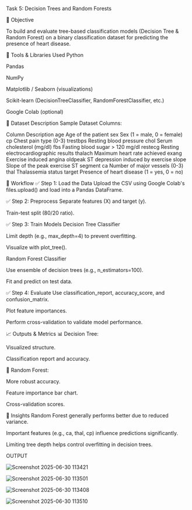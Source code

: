 Task 5: Decision Trees and Random Forests

🎯 Objective

To build and evaluate tree-based classification models (Decision Tree & Random Forest) on a binary classification dataset for predicting the presence of heart disease.

🧰 Tools & Libraries Used
Python

Pandas

NumPy

Matplotlib / Seaborn (visualizations)

Scikit-learn (DecisionTreeClassifier, RandomForestClassifier, etc.)

Google Colab (optional)

🧪 Dataset Description
Sample Dataset Columns:

Column	Description
age	Age of the patient
sex	Sex (1 = male, 0 = female)
cp	Chest pain type (0-3)
trestbps	Resting blood pressure
chol	Serum cholesterol (mg/dl)
fbs	Fasting blood sugar > 120 mg/dl
restecg	Resting electrocardiographic results
thalach	Maximum heart rate achieved
exang	Exercise induced angina
oldpeak	ST depression induced by exercise
slope	Slope of the peak exercise ST segment
ca	Number of major vessels (0-3)
thal	Thalassemia status
target	Presence of heart disease (1 = yes, 0 = no)

🔁 Workflow
✅ Step 1: Load the Data
Upload the CSV using Google Colab's files.upload() and load into a Pandas DataFrame.

✅ Step 2: Preprocess
Separate features (X) and target (y).

Train-test split (80/20 ratio).

✅ Step 3: Train Models
Decision Tree Classifier

Limit depth (e.g., max_depth=4) to prevent overfitting.

Visualize with plot_tree().

Random Forest Classifier

Use ensemble of decision trees (e.g., n_estimators=100).

Fit and predict on test data.

✅ Step 4: Evaluate
Use classification_report, accuracy_score, and confusion_matrix.

Plot feature importances.

Perform cross-validation to validate model performance.

📈 Outputs & Metrics
📊 Decision Tree:

Visualized structure.

Classification report and accuracy.

🌲 Random Forest:

More robust accuracy.

Feature importance bar chart.

Cross-validation scores.

📌 Insights
Random Forest generally performs better due to reduced variance.

Important features (e.g., ca, thal, cp) influence predictions significantly.

Limiting tree depth helps control overfitting in decision trees.

OUTPUT

![Screenshot 2025-06-30 113421](https://github.com/user-attachments/assets/538abbd8-7878-4335-8639-523a68e4b5e7)

![Screenshot 2025-06-30 113501](https://github.com/user-attachments/assets/f0d26f81-28f1-4198-9013-b95ed619da94)

![Screenshot 2025-06-30 113408](https://github.com/user-attachments/assets/74bc362a-9d28-4644-bb39-2e3912beef59)

![Screenshot 2025-06-30 113510](https://github.com/user-attachments/assets/aa27de5d-f2ce-4a2f-b8cd-4408bfb2245c)




